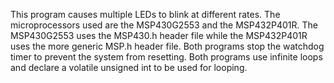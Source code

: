 This program causes multiple LEDs to blink at different rates. The microprocessors used are the MSP430G2553 and the MSP432P401R. The MSP430G2553 uses the MSP430.h header file while the MSP432P401R uses the more generic MSP.h header file. Both programs stop the watchdog timer to prevent the system from resetting. Both programs use infinite loops and declare a volatile unsigned int to be used for looping.
